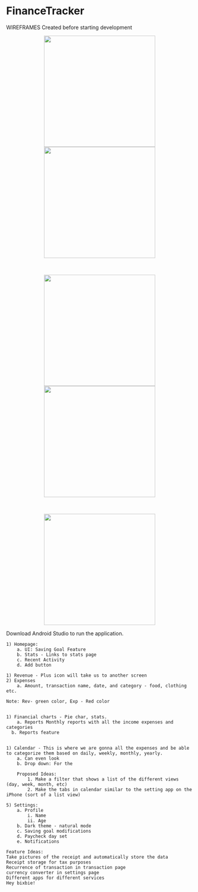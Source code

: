 # FinanceTracker


WIREFRAMES Created before starting development

<p align="center">
<img src="https://github.com/Singh2je/FinanceTracker/assets/71667958/e6f95f94-0925-4aca-9452-74d58b21f04c" width="300" />
<img src="https://github.com/Singh2je/FinanceTracker/assets/71667958/84167f6e-ba55-4d0c-a07f-2aecfe15ea6c" width="300" />
</p>
<br>
<p align="center">
<img src="https://github.com/Singh2je/FinanceTracker/assets/71667958/ef3278c5-c36b-4c63-bb1d-954f177aa790" width="300" />
<img src="https://github.com/Singh2je/FinanceTracker/assets/71667958/f289e491-a6cb-40a5-8fbe-4c736377428b" width="300" />
</p>
<br>
<p align="center">
<img src="https://github.com/Singh2je/FinanceTracker/assets/71667958/150f290e-da5e-47a4-9590-dc233057be9a" width="300" />
</p>


Download Android Studio to run the application.

	1) Homepage:
		a. UI: Saving Goal Feature
		b. Stats - Links to stats page
		c. Recent Activity
		d. Add button

	1) Revenue - Plus icon will take us to another screen
	2) Expenses
		a. Amount, transaction name, date, and category - food, clothing etc.
	
	Note: Rev- green color, Exp - Red color
	

	1) Financial charts - Pie char, stats.
		a. Reports Monthly reports with all the income expenses and categories
	  b. Reports feature


	1) Calendar - This is where we are gonna all the expenses and be able to categorize them based on daily, weekly, monthly, yearly.
		a. Can even look 
		b. Drop down: For the 
		
		Proposed Ideas:
			1. Make a filter that shows a list of the different views (day, week, month, etc)
			2. Make the tabs in calendar similar to the setting app on the iPhone (sort of a list view)
		
	5) Settings: 
		a. Profile
			i. Name
			ii. Age
		b. Dark theme - natural mode
		c. Saving goal modifications
		d. Paycheck day set
		e. Notifications

	Feature Ideas:
	Take pictures of the receipt and automatically store the data
	Receipt storage for tax purposes
	Recurrence of transaction in transaction page
	currency converter in settings page
	Different apps for different services
	Hey bixbie!


